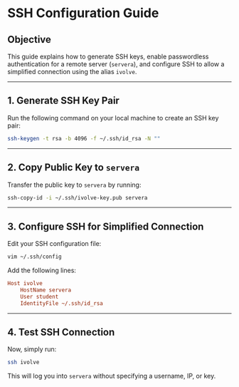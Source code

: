 # SSH Configuration Guide

## Objective
This guide explains how to generate SSH keys, enable passwordless authentication for a remote server (`servera`), and configure SSH to allow a simplified connection using the alias `ivolve`.

---

## 1. Generate SSH Key Pair
Run the following command on your local machine to create an SSH key pair:
```bash
ssh-keygen -t rsa -b 4096 -f ~/.ssh/id_rsa -N ""
```

---

## 2. Copy Public Key to `servera`
Transfer the public key to `servera` by running:
```bash
ssh-copy-id -i ~/.ssh/ivolve-key.pub servera
```

---

## 3. Configure SSH for Simplified Connection
Edit your SSH configuration file:
```bash
vim ~/.ssh/config
```
Add the following lines:
```ini
Host ivolve
    HostName servera
    User student
    IdentityFile ~/.ssh/id_rsa
```


---

## 4. Test SSH Connection
Now, simply run:
```bash
ssh ivolve
```
This will log you into `servera` without specifying a username, IP, or key.
